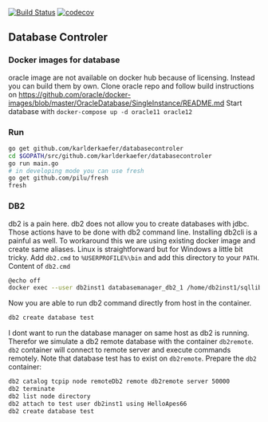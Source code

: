 [![Build Status](https://travis-ci.org/karlderkaefer/databasecontroler.png)](https://travis-ci.org/karlderkaefer/databasecontroler)
[![codecov](https://codecov.io/gh/karlderkaefer/databasecontroler/graph/badge.svg)](https://codecov.io/gh/karlderkaefer/databasecontroler)
## Database Controler 

### Docker images for database
oracle image are not available on docker hub because of licensing.
Instead you can build them by own. 
Clone oracle repo and follow build instructions on https://github.com/oracle/docker-images/blob/master/OracleDatabase/SingleInstance/README.md
Start database with `docker-compose up -d oracle11 oracle12`

### Run
```bash
go get github.com/karlderkaefer/databasecontroler
cd $GOPATH/src/github.com/karlderkaefer/databasecontroler
go run main.go
# in developing mode you can use fresh
go get github.com/pilu/fresh
fresh
```

### DB2
db2 is a pain here. db2 does not allow you to create databases with jdbc.
Those actions have to be done with db2 command line. 
Installing db2cli is a painful as well.
To workaround this we are using existing docker image and create same aliases.
Linux is straightforward but for Windows a little bit tricky.
Add `db2.cmd` to `%USERPROFILE%\bin` and add this directory to your `PATH`.
Content of `db2.cmd`
```bash
@echo off
docker exec --user db2inst1 databasemanager_db2_1 /home/db2inst1/sqllib/bin/db2 %*
```
Now you are able to run db2 command directly from host in the container.
```bash
db2 create database test
```
I dont want to run the database manager on same host as db2 is running.
Therefor we simulate a db2 remote database with the container `db2remote`.
`db2` container will connect to remote server and execute commands remotely.
Note that database test has to exist on `db2remote`. Prepare the `db2` container:
```bash
db2 catalog tcpip node remoteDb2 remote db2remote server 50000
db2 terminate
db2 list node directory 
db2 attach to test user db2inst1 using HelloApes66
db2 create database test 
```
